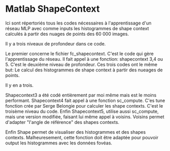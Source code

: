 # Matlab ShapeContext

Ici sont répertoriés tous les codes nécessaires à l'apprentissage 
d'un réseau MLP avec comme inputs les histogrammes de shape context
calculés à partir des nuages de points des 60 000 images.

Il y a trois niveaux de profondeur dans ce code.

Le premier concerne le fichier fc_shapecontext. C'est le code qui gère l'apprentissage du réseau.
Il fait appel à une fonction: shapecontext 3,4 ou 5. C'est le deuxième niveau de profondeur.
Ces trois codes ont le même but: Le calcul des histogrammes de shape context à partir des nueages de points.

Il y en a trois. 

Shapecontext3 a été codé entièrement par moi même mais est le moins performant.
Shapecontext4 fait appel à une fonction sc_compute. C'es tune fonction crée par Serge Belongie pour calculer les shape contexts.
C'est le troisème niveau du code.
Enfin Shapecontext5, utilise aussi sc_compute, mais une version modifiée, faisant lui même appel à voisins.
Voisins permet d'adapter "l'angle de référence" des shapes contexts.

Enfin Shape permet de visualiser des histogrammes et des shapes contexts.
Malheuresement, cette fonction doit être adaptée pour pouvoir output les histogrammes 
avec les données fovéas.
